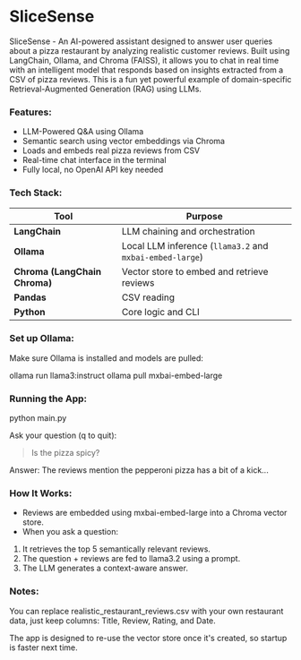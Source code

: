 # SliceSense
SliceSense - An AI-powered assistant designed to answer user queries about a pizza restaurant by analyzing realistic customer reviews. Built using LangChain, Ollama, and Chroma (FAISS), it allows you to chat in real time with an intelligent model that responds based on insights extracted from a CSV of pizza reviews. This is a fun yet powerful example of domain-specific Retrieval-Augmented Generation (RAG) using LLMs.

### Features:
- LLM-Powered Q&A using Ollama
- Semantic search using vector embeddings via Chroma
- Loads and embeds real pizza reviews from CSV
- Real-time chat interface in the terminal
- Fully local, no OpenAI API key needed

### Tech Stack:
| Tool                          | Purpose                                                  |
| ----------------------------- | -------------------------------------------------------- |
| **LangChain**                 | LLM chaining and orchestration                           |
| **Ollama**                    | Local LLM inference (`llama3.2` and `mxbai-embed-large`) |
| **Chroma (LangChain Chroma)** | Vector store to embed and retrieve reviews               |
| **Pandas**                    | CSV reading                                              |
| **Python**                    | Core logic and CLI                                       |

### Set up Ollama:
Make sure Ollama is installed and models are pulled:

ollama run llama3:instruct
ollama pull mxbai-embed-large

### Running the App:
python main.py


Ask your question (q to quit):
> Is the pizza spicy?

Answer:
The reviews mention the pepperoni pizza has a bit of a kick...

### How It Works:
- Reviews are embedded using mxbai-embed-large into a Chroma vector store.
- When you ask a question:
1. It retrieves the top 5 semantically relevant reviews.
2. The question + reviews are fed to llama3.2 using a prompt.
3. The LLM generates a context-aware answer.

### Notes:
You can replace realistic_restaurant_reviews.csv with your own restaurant data, just keep columns: Title, Review, Rating, and Date.

The app is designed to re-use the vector store once it's created, so startup is faster next time.
